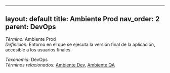 
---
layout: default
title: Ambiente Prod
nav_order: 2
parent: DevOps
---

*Término:* Ambiente Prod  
*Definición:* Entorno en el que se ejecuta la versión final de la aplicación, accesible a los usuarios finales.

*Taxonomía:* DevOps  
*Términos relacionados:* [Ambiente Dev](https://maleniski.github.io/diccionario-angl-tec-mx/docs/alfabeticamente/A/ambiente-dev/), [Ambiente QA](https://maleniski.github.io/diccionario-angl-tec-mx/docs/alfabeticamente/A/ambiente-qa/)

